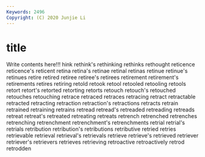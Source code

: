 ```yaml
---
Keywords: 2496
Copyright: (C) 2020 Junjie Li
---
```


# title

Write contents here!!!
hink 
rethink's 
rethinking 
rethinks 
rethought 
reticence 
reticence's 
reticent
retina 
retina's 
retinae 
retinal 
retinas 
retinue 
retinue's 
retinues 
retire 
retired
retiree 
retiree's 
retirees 
retirement 
retirement's 
retirements 
retires 
retiring 
retold 
retook
retool 
retooled 
retooling 
retools 
retort 
retort's 
retorted 
retorting 
retorts 
retouch
retouch's 
retouched 
retouches 
retouching 
retrace 
retraced 
retraces 
retracing 
retract 
retractable
retracted 
retracting 
retraction 
retraction's 
retractions 
retracts 
retrain 
retrained 
retraining 
retrains
retread 
retread's 
retreaded 
retreading 
retreads 
retreat 
retreat's 
retreated 
retreating 
retreats
retrench 
retrenched 
retrenches 
retrenching 
retrenchment 
retrenchment's 
retrenchments 
retrial 
retrial's 
retrials
retribution 
retribution's 
retributions 
retributive 
retried 
retries 
retrievable 
retrieval 
retrieval's 
retrievals
retrieve 
retrieve's 
retrieved 
retriever 
retriever's 
retrievers 
retrieves 
retrieving 
retroactive 
retroactively
retrod 
retrodden 
